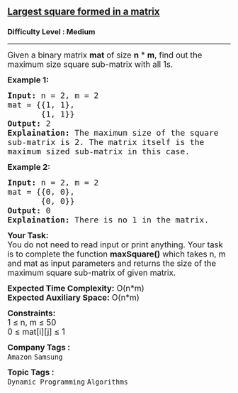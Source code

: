 <h2><a href="https://practice.geeksforgeeks.org/problems/largest-square-formed-in-a-matrix0806/1?utm_source=gfg&utm_medium=article&utm_campaign=bottom_sticky_on_article">Largest square formed in a matrix</a></h2><h3>Difficulty Level : Medium</h3><hr><div class="problems_problem_content__Xm_eO"><p><span style="font-size:18px">Given a binary matrix <strong>mat</strong>&nbsp;of size <strong>n</strong> * <strong>m</strong>, find out the maximum size square sub-matrix with all 1s.</span></p>

<p><strong><span style="font-size:18px">Example 1:</span></strong></p>

<pre><span style="font-size:18px"><strong>Input:</strong> n = 2, m = 2
mat = {{1, 1}, 
&nbsp;      {1, 1}}
<strong>Output:</strong> 2
<strong>Explaination:</strong> The maximum size of the square
sub-matrix is 2. The matrix itself is the 
maximum sized sub-matrix in this case.</span></pre>

<p><strong><span style="font-size:18px">Example 2:</span></strong></p>

<pre><span style="font-size:18px"><strong>Input:</strong> n = 2, m = 2
mat = {{0, 0}, 
&nbsp;      {0, 0}}
<strong>Output:</strong> 0
<strong>Explaination:</strong> There is no 1 in the matrix.</span></pre>

<p><span style="font-size:18px"><strong>Your Task:</strong><br>
You do not need to read input or print anything. Your task is to complete the function <strong>maxSquare()</strong> which takes n, m and mat as input parameters and returns the size of the maximum square sub-matrix of given matrix.</span></p>

<p><span style="font-size:18px"><strong>Expected Time Complexity:</strong> O(n*m)<br>
<strong>Expected Auxiliary Space:</strong> O(n*m)</span></p>

<p><span style="font-size:18px"><strong>Constraints:</strong><br>
1 ≤ n, m ≤ 50<br>
0 ≤ mat[i][j] ≤ 1&nbsp;</span></p>
</div><p><span style=font-size:18px><strong>Company Tags : </strong><br><code>Amazon</code>&nbsp;<code>Samsung</code>&nbsp;<br><p><span style=font-size:18px><strong>Topic Tags : </strong><br><code>Dynamic Programming</code>&nbsp;<code>Algorithms</code>&nbsp;